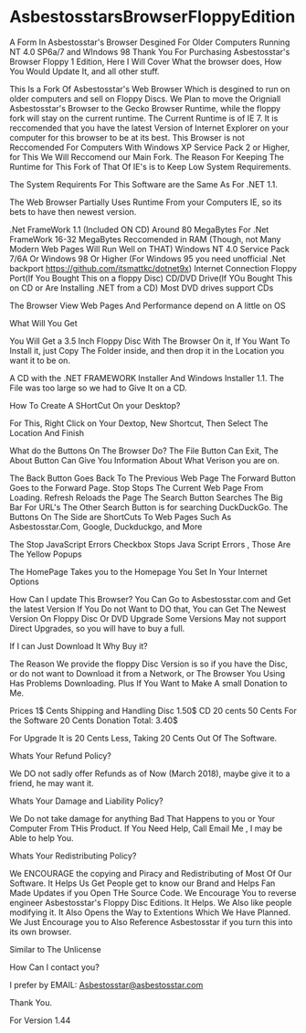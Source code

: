 # AsbestosstarsBrowserFloppyEdition
A Form In Asbestosstar's Browser Desgined For Older Computers Running NT 4.0 SP6a/7 and WIndows 98
Thank You For Purchasing Asbestosstar's Browser Floppy 1 Edition, Here I Will Cover What the browser does, How You Would Update It, and all other stuff.


This Is a Fork Of Asbestosstar's Web Browser Which is desgined to run on older computers and sell on Floppy Discs. We Plan to move the Origniall Asbestosstar's Browser to the Gecko Browser Runtime, while the floppy fork will stay on the
current runtime. The Current Runtime is of IE 7. It is reccomended that you have the latest Version of Internet Explorer on your computer for this browser to be at its best. This Browser is not Reccomended For Computers With Windows XP Service Pack 2 or Higher, for This We Will Reccomend our Main Fork.
The Reason For Keeping The Runtime for This Fork of That Of IE's is to Keep Low System Requirements.

The System Requirents For This Software are the  Same As For .NET 1.1.

The Web Browser Partially Uses Runtime From your Computers IE, so its bets to have then newest version.

.Net FrameWork 1.1 (Included ON CD)
Around 80 MegaBytes For .Net FrameWork
16-32 MegaBytes Reccomended in RAM (Though, not Many Modern Web Pages Will Run Well on THAT)
Windows NT 4.0 Service Pack 7/6A Or Windows 98 Or Higher (For Windows 95 you need unofficial .Net backport https://github.com/itsmattkc/dotnet9x)
Internet Connection
Floppy Port(If You Bought This on a floppy Disc)
CD/DVD Drive(If YOu Bought This on CD or Are Installing .NET from a CD)
Most DVD drives support CDs

The Browser View Web Pages And Performance depend on A little on OS


What Will You Get

You Will Get a 3.5 Inch Floppy Disc With The Browser On it, If You Want To Install it, just Copy The Folder inside, and then drop it in the Location you want it to be on.

A CD  with the .NET FRAMEWORK Installer And Windows Installer 1.1. The File was too large so we had to Give It on a CD.




How To Create A SHortCut On your Desktop?

For This, Right Click on Your Dextop, New Shortcut, Then Select The Location And Finish



What do the Buttons On The Browser Do?
The File Button Can Exit, The About Button Can Give You Information About What Verison you are on.

The Back Button Goes Back To The Previous Web Page
The Forward Button Goes to the Forward Page.
Stop Stops The Current Web Page From Loading.
Refresh Reloads the Page
The Search Button Searches The Big Bar For URL's
The Other Search Button is for searching DuckDuckGo.
The Buttons On The Side are ShortCuts To Web Pages Such As Asbestosstar.Com, Google, Duckduckgo, and More

The Stop JavaScript Errors Checkbox Stops Java Script Errors , Those Are The Yellow Popups

The HomePage Takes you to the Homepage You Set In Your Internet Options

How Can I update This Browser?
You Can Go to Asbestosstar.com and Get the latest Version
If You Do not Want to DO that, You can Get The Newest Version On Floppy Disc Or DVD Upgrade
Some Versions May not support Direct Upgrades, so you will have to buy a full.

If I can Just Download It Why Buy it?

The Reason We provide the floppy Disc Version is so if you have the Disc, or do not want to Download it from a Network, or The Browser You Using Has Problems Downloading. Plus If You Want to Make A small Donation to Me.

Prices
1$ Cents Shipping and Handling
Disc 1.50$
CD 20 cents
50 Cents For the Software
20 Cents Donation
Total: 3.40$

For Upgrade It is 20 Cents Less, Taking 20 Cents Out Of The Software.



Whats Your Refund Policy?

We DO not sadly offer Refunds as of Now (March 2018), maybe give it to a friend, he may want it.

Whats Your Damage and Liability Policy?

We Do not take damage for anything Bad That Happens to you or Your Computer From THis Product. If You Need Help, Call Email Me , I may be Able to help You.

Whats Your Redistributing Policy?

We ENCOURAGE the copying and Piracy and Redistributing of Most Of Our Software. It Helps Us Get People get to know our Brand and Helps Fan Made Updates if you Open THe Source Code. We Encourage You to reverse engineer Asbestosstar's Floppy Disc Editions.
It Helps. We Also like people modifying it. It Also Opens the Way to Extentions Which We Have Planned. We Just Encourage you to Also Reference Asbestosstar if you turn this into its own browser.

Similar to The Unlicense

How Can I contact you?

I prefer by EMAIL: Asbestosstar@asbestosstar.com


Thank You.




For Version 1.44





















